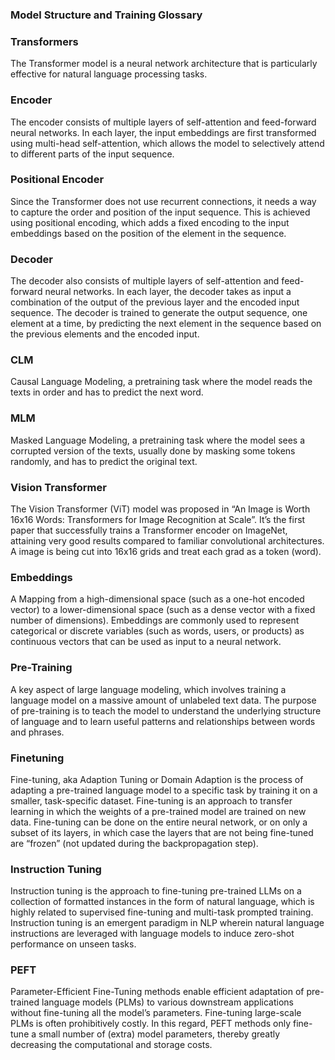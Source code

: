 ### Model Structure and Training Glossary

### Transformers
The Transformer model is a neural network architecture that is particularly effective for natural language processing tasks.

### Encoder
The encoder consists of multiple layers of self-attention and feed-forward neural networks. In each layer, the input embeddings are first transformed using multi-head self-attention, which allows the model to selectively attend to different parts of the input sequence.

### Positional Encoder
Since the Transformer does not use recurrent connections, it needs a way to capture the order and position of the input sequence. This is achieved using positional encoding, which adds a fixed encoding to the input embeddings based on the position of the element in the sequence.

### Decoder
The decoder also consists of multiple layers of self-attention and feed-forward neural networks. In each layer, the decoder takes as input a combination of the output of the previous layer and the encoded input sequence. The decoder is trained to generate the output sequence, one element at a time, by predicting the next element in the sequence based on the previous elements and the encoded input.

### CLM
Causal Language Modeling, a pretraining task where the model reads the texts in order and has to predict the next word.

### MLM
Masked Language Modeling, a pretraining task where the model sees a corrupted version of the texts, usually done by masking some tokens randomly, and has to predict the original text.

### Vision Transformer
The Vision Transformer (ViT) model was proposed in “An Image is Worth 16x16 Words: Transformers for Image Recognition at Scale”. It’s the first paper that successfully trains a Transformer encoder on ImageNet, attaining very good results compared to familiar convolutional architectures. A image is being cut into 16x16 grids and treat each grad as a token (word).


### Embeddings
A Mapping from a high-dimensional space (such as a one-hot encoded vector) to a lower-dimensional space (such as a dense vector with a fixed number of dimensions). Embeddings are commonly used to represent categorical or discrete variables (such as words, users, or products) as continuous vectors that can be used as input to a neural network.

### Pre-Training
A key aspect of large language modeling, which involves training a language model on a massive amount of unlabeled text data. The purpose of pre-training is to teach the model to understand the underlying structure of language and to learn useful patterns and relationships between words and phrases.

### Finetuning
Fine-tuning, aka Adaption Tuning or Domain Adaption is the process of adapting a pre-trained language model to a specific task by training it on a smaller, task-specific dataset. Fine-tuning is an approach to transfer learning in which the weights of a pre-trained model are trained on new data. Fine-tuning can be done on the entire neural network, or on only a subset of its layers, in which case the layers that are not being fine-tuned are “frozen” (not updated during the backpropagation step).

### Instruction Tuning
Instruction tuning is the approach to fine-tuning pre-trained LLMs on a collection of formatted instances in the form of natural language, which is highly related to supervised fine-tuning and multi-task prompted training. Instruction tuning is an emergent paradigm in NLP wherein natural language instructions are leveraged with language models to induce zero-shot performance on unseen tasks.

### PEFT
Parameter-Efficient Fine-Tuning methods enable efficient adaptation of pre-trained language models (PLMs) to various downstream applications without fine-tuning all the model’s parameters. Fine-tuning large-scale PLMs is often prohibitively costly. In this regard, PEFT methods only fine-tune a small number of (extra) model parameters, thereby greatly decreasing the computational and storage costs.

